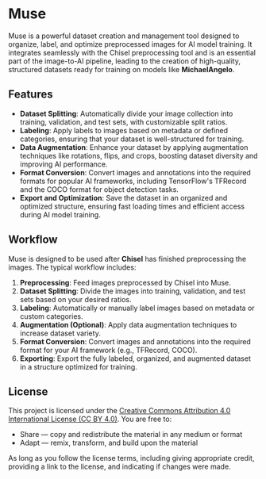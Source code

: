 # Muse



Muse is a powerful dataset creation and management tool designed to organize, label, and optimize preprocessed images for AI model training. It integrates seamlessly with the Chisel preprocessing tool and is an essential part of the image-to-AI pipeline, leading to the creation of high-quality, structured datasets ready for training on models like **MichaelAngelo**.

## Features

- **Dataset Splitting**: Automatically divide your image collection into training, validation, and test sets, with customizable split ratios.
- **Labeling**: Apply labels to images based on metadata or defined categories, ensuring that your dataset is well-structured for training.
- **Data Augmentation**: Enhance your dataset by applying augmentation techniques like rotations, flips, and crops, boosting dataset diversity and improving AI performance.
- **Format Conversion**: Convert images and annotations into the required formats for popular AI frameworks, including TensorFlow's TFRecord and the COCO format for object detection tasks.
- **Export and Optimization**: Save the dataset in an organized and optimized structure, ensuring fast loading times and efficient access during AI model training.

## Workflow

Muse is designed to be used after **Chisel** has finished preprocessing the images. The typical workflow includes:

1. **Preprocessing**: Feed images preprocessed by Chisel into Muse.
2. **Dataset Splitting**: Divide the images into training, validation, and test sets based on your desired ratios.
3. **Labeling**: Automatically or manually label images based on metadata or custom categories.
4. **Augmentation (Optional)**: Apply data augmentation techniques to increase dataset variety.
5. **Format Conversion**: Convert images and annotations into the required format for your AI framework (e.g., TFRecord, COCO).
6. **Exporting**: Export the fully labeled, organized, and augmented dataset in a structure optimized for training.

## License

This project is licensed under the [Creative Commons Attribution 4.0 International License (CC BY 4.0)](https://creativecommons.org/licenses/by/4.0/). You are free to:

- Share — copy and redistribute the material in any medium or format
- Adapt — remix, transform, and build upon the material

As long as you follow the license terms, including giving appropriate credit, providing a link to the license, and indicating if changes were made.


